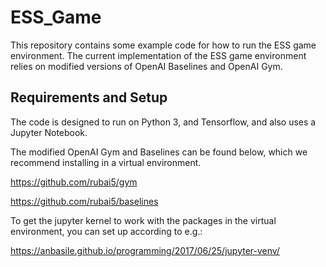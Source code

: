 # ESS_Game

This repository contains some example code for how to run the ESS game environment. The current implementation of the ESS game environment relies on modified versions of OpenAI Baselines and OpenAI Gym.

## Requirements and Setup
The code is designed to run on Python 3, and Tensorflow, and also uses a Jupyter Notebook.

The modified OpenAI Gym and Baselines can be found below, which we recommend installing in a virtual environment.

https://github.com/rubai5/gym

https://github.com/rubai5/baselines

To get the jupyter kernel to work with the packages in the virtual environment, you can set up according to e.g.:

https://anbasile.github.io/programming/2017/06/25/jupyter-venv/

